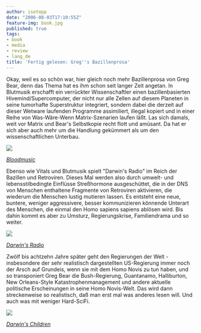 ```yaml
---
author: isotopp
date: "2006-08-03T17:10:55Z"
feature-img: book.jpg
published: true
tags:
- book
- media
- review
- lang_de
title: 'Fertig gelesen: Greg''s Bazillenprosa'
---
```

Okay, weil es so schön war, hier gleich noch mehr Bazillenprosa von Greg Bear, denn das Thema hat es ihm schon seit langer Zeit angetan. In Blutmusik erschafft ein verrückter Wissenschaftler einen bazillenbasierten Hivemind/Supercomputer, der nicht nur alle Zellen auf diesem Planeten in seine tumorhafte Superstruktur integriert, sondern dabei die derzeit auf dieser Wetware laufenden Programme assimiliert, illegal kopiert und in einer Reihe von Was-Wäre-Wenn Matrix-Szenarien laufen läßt. Las sich damals, weit vor Matrix und Bear's Selbstkopie recht flott und amüsant. Da hat er sich aber auch mehr um die Handlung gekümmert als um den wissenschaftlichen Unterbau.

[![](https://blog.koehntopp.info/uploads/2006/08/bloodmusic.jpg)](https://www.amazon.de/Blood-Music-English-Greg-Bear-ebook/dp/B00J48FHRA)

*[Bloodmusic](https://www.amazon.de/Blood-Music-English-Greg-Bear-ebook/dp/B00J48FHRA)*

Ebenso wie Vitals und Blutmusik spielt "Darwin's Radio" im Reich der Bazillen und Retroviren. Dieses Mal werden also durch umwelt- und lebensstilbedingte Einflüsse Streßhormone ausgeschüttet, die in der DNS von Menschen enthaltene Fragmente von Retroviren aktivieren, die wiederum die Menschen lustig mutieren lassen. Es entsteht eine neue, buntere, weniger aggressivere, besser kommunizieren könnende Unterart des Menschen, die einmal den Homo sapiens sapiens ablösen wird. Bis dahin kommt es aber zu Umsturz, Regierungskrise, Familiendrama und so weiter.

[![](https://blog.koehntopp.info/uploads/2006/08/darwins_radio.jpg)](https://www.amazon.de/Darwins-Radio-English-Greg-Bear-ebook/dp/B009FUFER0)

*[Darwin's Radio](https://www.amazon.de/Darwins-Radio-English-Greg-Bear-ebook/dp/B009FUFER0)*

Zwölf bis achtzehn Jahre später geht den Regierungen der Welt - insbesondere der sehr realistisch dargestellten US-Regierung immer noch der Arsch auf Grundeis, wenn sie mit dem Homo Novis zu tun haben, und so transponiert Greg Bear die Bush-Regierung, Guantanamo, Halliburton, New Orleans-Style Katastrophenmanagement und andere aktuelle politische Erscheinungen in seine Homo Novis-Welt. Das wird dann streckenweise so realistisch, daß man erst mal was anderes lesen will. Und auch was mit weniger Hard-SciFi.

[![](https://blog.koehntopp.info/uploads/2006/08/darwins_children.jpg)](https://www.amazon.de/Darwins-Children-Novel-Radio-English-ebook/dp/B000FBJAIC)

*[Darwin's Children](https://www.amazon.de/Darwins-Children-Novel-Radio-English-ebook/dp/B000FBJAIC)*
